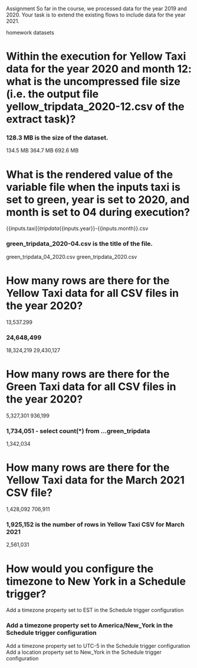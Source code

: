 Assignment
So far in the course, we processed data for the year 2019 and 2020. Your task is to extend the existing flows to include data for the year 2021.

homework datasets


# Within the execution for Yellow Taxi data for the year 2020 and month 12: what is the uncompressed file size (i.e. the output file yellow_tripdata_2020-12.csv of the extract task)?
### 128.3 MB is the size of the dataset.
134.5 MB
364.7 MB
692.6 MB
# What is the rendered value of the variable file when the inputs taxi is set to green, year is set to 2020, and month is set to 04 during execution?
{{inputs.taxi}}_tripdata_{{inputs.year}}-{{inputs.month}}.csv
### green_tripdata_2020-04.csv is the title of the file.
green_tripdata_04_2020.csv 
green_tripdata_2020.csv
# How many rows are there for the Yellow Taxi data for all CSV files in the year 2020?
13,537.299
### 24,648,499
18,324,219
29,430,127
# How many rows are there for the Green Taxi data for all CSV files in the year 2020?
5,327,301
936,199
### 1,734,051 - select count(*) from ...green_tripdata
1,342,034
# How many rows are there for the Yellow Taxi data for the March 2021 CSV file?
1,428,092
706,911
### 1,925,152 is the number of rows in Yellow Taxi CSV for March 2021
2,561,031
# How would you configure the timezone to New York in a Schedule trigger?
Add a timezone property set to EST in the Schedule trigger configuration
### Add a timezone property set to America/New_York in the Schedule trigger configuration
Add a timezone property set to UTC-5 in the Schedule trigger configuration
Add a location property set to New_York in the Schedule trigger configuration
